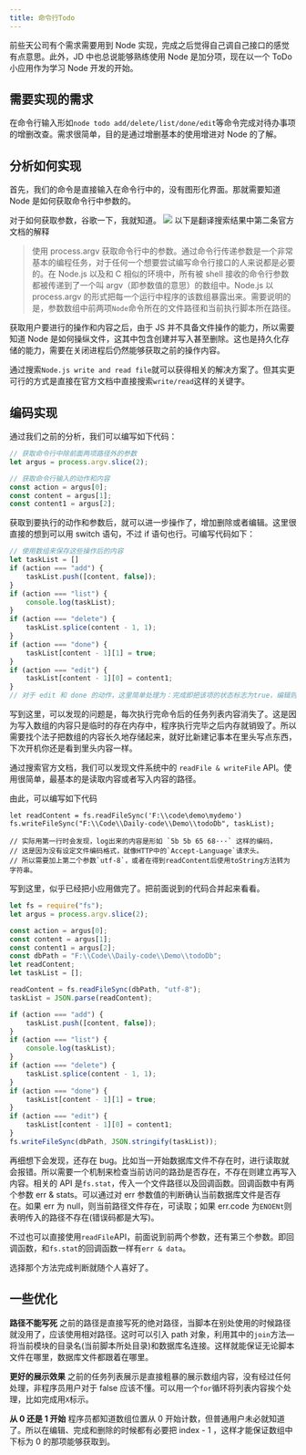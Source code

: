 ```yaml
---
title: 命令行Todo
---
```

前些天公司有个需求需要用到 Node 实现，完成之后觉得自己调自己接口的感觉有点意思。此外，JD 中也总说能够熟练使用 Node 是加分项，现在以一个 ToDo 小应用作为学习 Node 开发的开始。

## 需要实现的需求

在命令行输入形如`node todo add/delete/list/done/edit`等命令完成对待办事项的增删改查。需求很简单，目的是通过增删基本的使用增进对 Node 的了解。

## 分析如何实现

首先，我们的命令是直接输入在命令行中的，没有图形化界面。那就需要知道 Node 是如何获取命令行中参数的。

对于如何获取参数，谷歌一下，我就知道。
![](https://i.loli.net/2019/09/20/MKwkXzW8iRtZY7x.png)
以下是翻译搜索结果中第二条官方文档的解释

> 使用 process.argv 获取命令行中的参数。通过命令行传递参数是一个非常基本的编程任务，对于任何一个想要尝试编写命令行接口的人来说都是必要的。在 Node.js 以及和 C 相似的环境中，所有被 shell 接收的命令行参数都被传递到了一个叫 argv（即参数值的意思）的数组中。Node.js 以 process.argv 的形式把每一个运行中程序的该数组暴露出来。需要说明的是，参数数组中前两项`Node`命令所在的文件路径和当前执行脚本所在路径。

获取用户要进行的操作和内容之后，由于 JS 并不具备文件操作的能力，所以需要知道 Node 是如何操纵文件，这其中包含创建并写入甚至删除。这也是持久化存储的能力，需要在关闭进程后仍然能够获取之前的操作内容。

通过搜索`Node.js write and read file`就可以获得相关的解决方案了。但其实更可行的方式是直接在官方文档中直接搜索`write/read`这样的关键字。

## 编码实现

通过我们之前的分析，我们可以编写如下代码：

```javascript
// 获取命令行中除前面两项路径外的参数
let argus = process.argv.slice(2);

// 获取命令行输入的动作和内容
const action = argus[0];
const content = argus[1];
const content1 = argus[2];
```

获取到要执行的动作和参数后，就可以进一步操作了，增加删除或者编辑。这里很直接的想到可以用 switch 语句，不过 if 语句也行。可编写代码如下：

```javascript
// 使用数组来保存这些操作后的内容
let taskList = []
if (action === "add") {
    taskList.push([content, false]);
}
if (action === "list") {
    console.log(taskList);
}
if (action === "delete") {
    taskList.splice(content - 1, 1);
}
if (action === "done") {
    taskList[content - 1][1] = true;
}
if (action === "edit") {
    taskList[content - 1][0] = content1;
}
// 对于 edit 和 done 的动作，这里简单处理为：完成即把该项的状态标志为true，编辑则把输入的第五个参数覆盖原来的任务内容。
```

写到这里，可以发现的问题是，每次执行完命令后的任务列表内容消失了。这是因为写入数组的内容只是临时的存在内存中，程序执行完毕之后内存就销毁了。所以需要找个法子把数组的内容长久地存储起来，就好比新建记事本在里头写点东西，下次开机你还是看到里头内容一样。

通过搜索官方文档，我们可以发现文件系统中的 `readFile & writeFile` API。使用很简单，最基本的是读取内容或者写入内容的路径。

由此，可以编写如下代码

```
let readContent = fs.readFileSync('F:\\code\demo\mydemo')
fs.writeFileSync("F:\\Code\\Daily-code\\Demo\\todoDb", taskList);

// 实际用第一行时会发现，log出来的内容是形如 `5b 5b 65 68···` 这样的编码，
// 这是因为没有设定文件编码格式，就像HTTP中的`Accept-Language`请求头。
// 所以需要加上第二个参数`utf-8`，或者在得到readContent后使用toString方法转为字符串。
```

写到这里，似乎已经把小应用做完了。把前面说到的代码合并起来看看。

```javascript
let fs = require("fs");
let argus = process.argv.slice(2);

const action = argus[0];
const content = argus[1];
const content1 = argus[2];
const dbPath = "F:\\Code\\Daily-code\\Demo\\todoDb";
let readContent;
let taskList = [];

readContent = fs.readFileSync(dbPath, "utf-8");
taskList = JSON.parse(readContent);

if (action === "add") {
    taskList.push([content, false]);
}
if (action === "list") {
    console.log(taskList);
}
if (action === "delete") {
    taskList.splice(content - 1, 1);
}
if (action === "done") {
    taskList[content - 1][1] = true;
}
if (action === "edit") {
    taskList[content - 1][0] = content1;
}
fs.writeFileSync(dbPath, JSON.stringify(taskList));
```

再细想下会发现，还存在 bug。比如当一开始数据库文件不存在时，进行读取就会报错。所以需要一个机制来检查当前访问的路劲是否存在，不存在则建立再写入内容。相关的 API 是`fs.stat`，传入一个文件路径以及回调函数。回调函数中有两个参数 err & stats。可以通过对 err 参数值的判断确认当前数据库文件是否存在。如果 err 为 null，则当前路径文件存在，可读取；如果 err.code 为`ENOENt`则表明传入的路径不存在(错误码都是大写)。

不过也可以直接使用`readFile`API，前面说到前两个参数，还有第三个参数。即回调函数，和`fs.stat`的回调函数一样有`err & data`。

选择那个方法完成判断就随个人喜好了。

## 一些优化

**路径不能写死** 之前的路径是直接写死的绝对路径，当脚本在别处使用的时候路径就没用了，应该使用相对路径。这时可以引入 path 对象，利用其中的`join`方法—将当前模块的目录名(当前脚本所处目录)和数据库名连接。这样就能保证无论脚本文件在哪里，数据库文件都跟着在哪里。

**更好的展示效果** 之前的任务列表展示是直接粗暴的展示数组内容，没有经过任何处理，非程序员用户对于 false 应该不懂。可以用一个`for`循环将列表内容挨个处理，比如完成用`X`标示。

**从 0 还是 1 开始** 程序员都知道数组位置从 0 开始计数，但普通用户未必就知道了。所以在编辑、完成和删除的时候都有必要把 index - 1 ，这样才能保证数组中下标为 0 的那项能够获取到。
